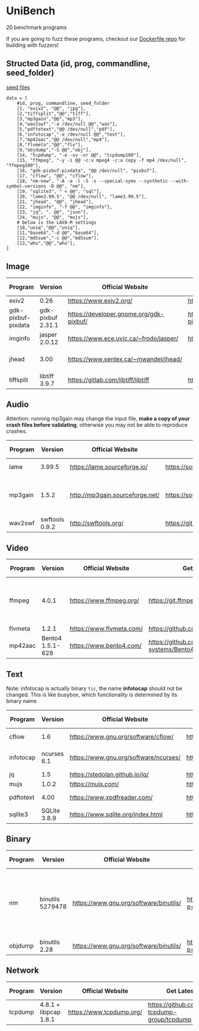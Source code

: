 # UniBench
20 benchmark programs

If you are going to fuzz these programs, checkout our [Dockerfile repo](https://github.com/unifuzz/unibench_build) for building with fuzzers!

## Structed Data (id, prog, commandline, seed_folder)

[seed files](https://github.com/unifuzz/seeds/tree/master/general_evaluation)

```
data = [
    #id, prog, commandline, seed_folder
    [1, "exiv2", "@@", "jpg"],
    [2,"tiffsplit","@@","tiff"],
    [3,"mp3gain","@@","mp3"],
    [4,"wav2swf","-o /dev/null @@","wav"],
    [5,"pdftotext","@@ /dev/null","pdf"],
    [6,"infotocap","-o /dev/null @@","text"],
    [7,"mp42aac","@@ /dev/null","mp4"],
    [8,"flvmeta","@@","flv"],
    [9,"objdump","-S @@","obj"],
    [14, "tcpdump", "-e -vv -nr @@", "tcpdump100"],
    [15, "ffmpeg", "-y -i @@ -c:v mpeg4 -c:a copy -f mp4 /dev/null", "ffmpeg100"],
    [16, "gdk-pixbuf-pixdata", "@@ /dev/null", "pixbuf"],
    [17, "cflow", "@@", "cflow"],
    [18, "nm-new", "-A -a -l -S -s --special-syms --synthetic --with-symbol-versions -D @@", "nm"],
    [19, "sqlite3", " < @@", "sql"],
    [20, "lame3.99.5", "@@ /dev/null", "lame3.99.5"],
    [21, "jhead", "@@", "jhead"],
    [22, "imginfo", "-f @@", "imginfo"],
    [23, "jq", ". @@", "json"],
    [24, "mujs", "@@", "mujs"],
    # below is the LAVA-M settings
    [10,"uniq","@@","uniq"],
    [11,"base64","-d @@","base64"],
    [12,"md5sum","-c @@","md5sum"],
    [13,"who","@@","who"],
]
```

## Image

| Program            | Version           | Official Website                        | Get Latest                                | Issue                                                        | Fuzzing Arguments | CVE                                                          |
| ------------------ | ----------------- | --------------------------------------- | ----------------------------------------- | ------------------------------------------------------------ | ----------------- | ------------------------------------------------------------ |
| exiv2              | 0.26              | https://www.exiv2.org/                  | https://github.com/Exiv2/exiv2            | [github](https://github.com/Exiv2/exiv2/issues)              | @@                | [link](https://cve.mitre.org/cgi-bin/cvekey.cgi?keyword=exiv2) |
| gdk-pixbuf-pixdata | gdk-pixbuf 2.31.1 | https://developer.gnome.org/gdk-pixbuf/ | https://gitlab.gnome.org/GNOME/gdk-pixbuf | [gitlab](https://gitlab.gnome.org/GNOME/gdk-pixbuf/issues)   | @@ /dev/null      | [link](https://cve.mitre.org/cgi-bin/cvekey.cgi?keyword=gdk-pixbuf) |
| imginfo            | jasper 2.0.12     | https://www.ece.uvic.ca/~frodo/jasper/  | https://github.com/mdadams/jasper         | [github](https://github.com/mdadams/jasper/issues) [bugzilla](https://bugs.ghostscript.com/buglist.cgi?product=JasPer) | -f @@             | [link](https://cve.mitre.org/cgi-bin/cvekey.cgi?keyword=jasper) |
| jhead              | 3.00              | https://www.sentex.ca/~mwandel/jhead/   |                                           | Bugzilla [redhat](https://bugzilla.redhat.com/buglist.cgi?component=jhead) [ubuntu](https://bugs.launchpad.net/ubuntu/+source/jhead) | @@                | [link](https://cve.mitre.org/cgi-bin/cvekey.cgi?keyword=jhead) |
| tiffsplit          | libtiff 3.9.7     | https://gitlab.com/libtiff/libtiff      | https://gitlab.com/libtiff/libtiff        | [gitlab](https://gitlab.com/libtiff/libtiff/issues)          | @@                | [link](https://cve.mitre.org/cgi-bin/cvekey.cgi?keyword=libtiff) |

## Audio

Attention: running mp3gain may change the input file, **make a copy of your crash files before validating**, otherwise you may not be able to reproduce crashes.

| Program | Version        | Official Website                | Get Latest                                                   | Issue                                                      | Fuzzing Arguments                              | CVE link                                                     |
| ------- | -------------- | ------------------------------- | ------------------------------------------------------------ | ---------------------------------------------------------- | ---------------------------------------------- | ------------------------------------------------------------ |
| lame    | 3.99.5         | https://lame.sourceforge.io/    | https://sourceforge.net/p/lame/svn/HEAD/tree/trunk/lame/     | [sourceforge](https://sourceforge.net/p/lame/bugs/)        | @@ /dev/null                                   | [link](https://cve.mitre.org/cgi-bin/cvekey.cgi?keyword=lame) |
| mp3gain | 1.5.2          | http://mp3gain.sourceforge.net/ | https://sourceforge.net/p/mp3gain/code/ci/master/tree/mp3gain/ | [sourceforge](https://sourceforge.net/p/mp3gain/bugs/)     | @@ (Attention: input file will be overwritten) | [link](https://cve.mitre.org/cgi-bin/cvekey.cgi?keyword=mp3gain) |
| wav2swf | swftools 0.9.2 | http://swftools.org/            | https://github.com/matthiaskramm/swftools                    | [github](https://github.com/matthiaskramm/swftools/issues) | -o /dev/null @@                                | [link](https://cve.mitre.org/cgi-bin/cvekey.cgi?keyword=swftools) |

## Video

| Program | Version          | Official Website         | Get Latest                                  | Issue                                                        | Fuzzing Arguments                              | CVE link                                                     |
| ------- | ---------------- | ------------------------ | ------------------------------------------- | ------------------------------------------------------------ | ---------------------------------------------- | ------------------------------------------------------------ |
| ffmpeg  | 4.0.1            | https://www.ffmpeg.org/  | https://git.ffmpeg.org/ffmpeg.git           | [debian](https://security-tracker.debian.org/tracker/source-package/ffmpeg) | -y -i @@ -c:v mpeg4 -c:a copy -f mp4 /dev/null | [link](https://cve.mitre.org/cgi-bin/cvekey.cgi?keyword=ffmpeg) |
| flvmeta | 1.2.1            | https://www.flvmeta.com/ | https://github.com/noirotm/flvmeta          | [github](https://github.com/noirotm/flvmeta/issues)          | @@                                             | N.A.                                                         |
| mp42aac | Bento4 1.5.1-628 | https://www.bento4.com/  | https://github.com/axiomatic-systems/Bento4 | [github](https://github.com/axiomatic-systems/Bento4/issues) | @@ /dev/null                                   | [link](https://cve.mitre.org/cgi-bin/cvekey.cgi?keyword=Bento4) |

## Text

Note: infotocap is actually binary `tic`, the name **infotocap** should not be changed. This is like busybox, which functionality is determined by its binary name

| Program   | Version      | Official Website                      | Get Latest                                            | Issue                                                        | Fuzzing Arguments | CVE link                                                     |
| --------- | ------------ | ------------------------------------- | ----------------------------------------------------- | ------------------------------------------------------------ | ----------------- | ------------------------------------------------------------ |
| cflow     | 1.6          | https://www.gnu.org/software/cflow/   | https://git.savannah.gnu.org/cgit/cflow.git           | [maillist](https://lists.gnu.org/archive/html/bug-cflow/)  [bug-cflow@gnu.org](mailto:bug-cflow@gnu.org) | @@                | [link](https://cve.mitre.org/cgi-bin/cvekey.cgi?keyword=cflow) |
| infotocap | ncurses 6.1  | https://www.gnu.org/software/ncurses/ | http://invisible-mirror.net/archives/ncurses/current/ | [maillist](https://lists.gnu.org/archive/html/bug-ncurses/) [bug-ncurses@gnu.org](mailto:bug-ncurses@gnu.org) | -o /dev/null @@   | [link](https://cve.mitre.org/cgi-bin/cvekey.cgi?keyword=ncurses) |
| jq        | 1.5          | https://stedolan.github.io/jq/        | https://github.com/stedolan/jq                        | [github](https://github.com/stedolan/jq/issues)              | . @@              | [link](https://cve.mitre.org/cgi-bin/cvekey.cgi?keyword=jq)  |
| mujs      | 1.0.2        | https://mujs.com/                     | https://github.com/ccxvii/mujs                        | [github](https://github.com/ccxvii/mujs/issues) [bugzilla](https://bugs.ghostscript.com/buglist.cgi?product=MuJS) | @@                | [link](https://cve.mitre.org/cgi-bin/cvekey.cgi?keyword=mujs) |
| pdftotext | 4.00         | https://www.xpdfreader.com/           | https://www.xpdfreader.com/download.html              | [forum](https://forum.xpdfreader.com//)                      | @@ /dev/null      | [link](https://cve.mitre.org/cgi-bin/cvekey.cgi?keyword=xpdf) |
| sqlite3   | SQLite 3.8.9 | https://www.sqlite.org/index.html     | https://www.sqlite.org/cgi/src/doc/trunk/README.md    | [tickets](https://www.sqlite.org/cgi/src/rptview?rn=1)       | (stdin)           | [link](https://cve.mitre.org/cgi-bin/cvekey.cgi?keyword=sqlite) |

## Binary

| Program | Version          | Official Website                       | Get Latest                                    | Issue                                                        | Fuzzing Arguments                                            | CVE link                                                     |
| ------- | ---------------- | -------------------------------------- | --------------------------------------------- | ------------------------------------------------------------ | ------------------------------------------------------------ | ------------------------------------------------------------ |
| nm      | binutils 5279478 | https://www.gnu.org/software/binutils/ | http://sourceware.org/git/?p=binutils-gdb.git | [bugzilla](https://sourceware.org/bugzilla/buglist.cgi?component=binutils&product=binutils) | -A -a -l -S -s --special-syms --synthetic --with-symbol-versions -D @@ | [link](https://cve.mitre.org/cgi-bin/cvekey.cgi?keyword=binutils) |
| objdump | binutils 2.28    | https://www.gnu.org/software/binutils/ | http://sourceware.org/git/?p=binutils-gdb.git | [bugzilla](https://sourceware.org/bugzilla/buglist.cgi?component=binutils&product=binutils) | -S @@                                                        | [link](https://cve.mitre.org/cgi-bin/cvekey.cgi?keyword=binutils) |

## Network

| Program | Version               | Official Website         | Get Latest                                   | Issue                                                        | Fuzzing Arguments | CVE link                                                     |
| ------- | --------------------- | ------------------------ | -------------------------------------------- | ------------------------------------------------------------ | ----------------- | ------------------------------------------------------------ |
| tcpdump | 4.8.1 + libpcap 1.8.1 | https://www.tcpdump.org/ | https://github.com/the-tcpdump-group/tcpdump | [github](https://github.com/the-tcpdump-group/tcpdump/issues) | -e -vv -nr @@     | [link](https://cve.mitre.org/cgi-bin/cvekey.cgi?keyword=tcpdump) |

